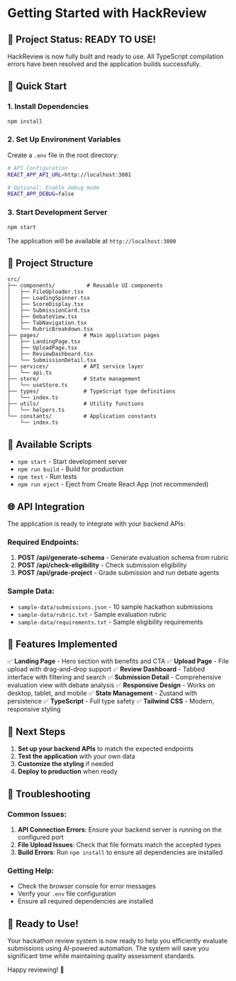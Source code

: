 # Getting Started with HackReview

## 🎉 Project Status: READY TO USE!

HackReview is now fully built and ready to use. All TypeScript compilation errors have been resolved and the application builds successfully.

## 🚀 Quick Start

### 1. Install Dependencies

```bash
npm install
```

### 2. Set Up Environment Variables

Create a `.env` file in the root directory:

```bash
# API Configuration
REACT_APP_API_URL=http://localhost:3001

# Optional: Enable debug mode
REACT_APP_DEBUG=false
```

### 3. Start Development Server

```bash
npm start
```

The application will be available at `http://localhost:3000`

## 📁 Project Structure

```
src/
├── components/          # Reusable UI components
│   ├── FileUploader.tsx
│   ├── LoadingSpinner.tsx
│   ├── ScoreDisplay.tsx
│   ├── SubmissionCard.tsx
│   ├── DebateView.tsx
│   ├── TabNavigation.tsx
│   └── RubricBreakdown.tsx
├── pages/              # Main application pages
│   ├── LandingPage.tsx
│   ├── UploadPage.tsx
│   ├── ReviewDashboard.tsx
│   └── SubmissionDetail.tsx
├── services/           # API service layer
│   └── api.ts
├── store/              # State management
│   └── useStore.ts
├── types/              # TypeScript type definitions
│   └── index.ts
├── utils/              # Utility functions
│   └── helpers.ts
└── constants/          # Application constants
    └── index.ts
```

## 🔧 Available Scripts

- `npm start` - Start development server
- `npm run build` - Build for production
- `npm test` - Run tests
- `npm run eject` - Eject from Create React App (not recommended)

## 🌐 API Integration

The application is ready to integrate with your backend APIs:

### Required Endpoints:

1. **POST /api/generate-schema** - Generate evaluation schema from rubric
2. **POST /api/check-eligibility** - Check submission eligibility
3. **POST /api/grade-project** - Grade submission and run debate agents

### Sample Data:

- `sample-data/submissions.json` - 10 sample hackathon submissions
- `sample-data/rubric.txt` - Sample evaluation rubric
- `sample-data/requirements.txt` - Sample eligibility requirements

## 🎨 Features Implemented

✅ **Landing Page** - Hero section with benefits and CTA
✅ **Upload Page** - File upload with drag-and-drop support
✅ **Review Dashboard** - Tabbed interface with filtering and search
✅ **Submission Detail** - Comprehensive evaluation view with debate analysis
✅ **Responsive Design** - Works on desktop, tablet, and mobile
✅ **State Management** - Zustand with persistence
✅ **TypeScript** - Full type safety
✅ **Tailwind CSS** - Modern, responsive styling

## 🔄 Next Steps

1. **Set up your backend APIs** to match the expected endpoints
2. **Test the application** with your own data
3. **Customize the styling** if needed
4. **Deploy to production** when ready

## 🐛 Troubleshooting

### Common Issues:

1. **API Connection Errors**: Ensure your backend server is running on the configured port
2. **File Upload Issues**: Check that file formats match the accepted types
3. **Build Errors**: Run `npm install` to ensure all dependencies are installed

### Getting Help:

- Check the browser console for error messages
- Verify your `.env` file configuration
- Ensure all required dependencies are installed

## 🎯 Ready to Use!

Your hackathon review system is now ready to help you efficiently evaluate submissions using AI-powered automation. The system will save you significant time while maintaining quality assessment standards.

Happy reviewing! 🚀
